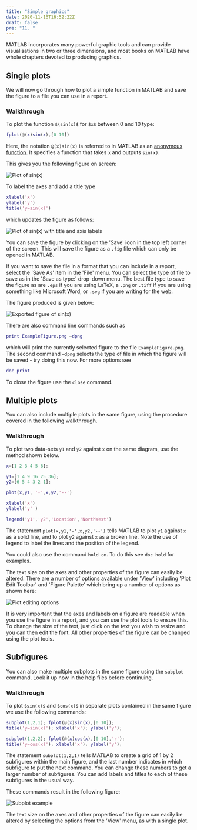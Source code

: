 ```yaml
---
title: "Simple graphics"
date: 2020-11-16T16:52:22Z
draft: false
pre: "11. "
---
```



MATLAB incorporates many powerful graphic tools and can provide visualisations in two or three dimensions, and most books on MATLAB have whole chapters devoted to producing graphics.


## Single plots

We will now go through how to plot a simple function in MATLAB and save the figure to a file you can use in a report.

### Walkthrough

To plot the function `$\sin(x)$` for `$x$` between 0 and 10 type:

```matlab
fplot(@(x)sin(x),[0 10])
```

Here, the notation `@(x)sin(x)` is referred to in MATLAB as an [anonymous function](https://uk.mathworks.com/help/matlab/matlab_prog/anonymous-functions.html).
It specifies a function that takes `x` and outputs `sin(x)`.

This gives you the following figure on screen:

![Plot of sin(x)](/ScientificComputingInMatlab/images/unit_01/1_11_1.png?classes=matlab-screenshot-40)


To label the axes and add a title type

```matlab
xlabel('x')
ylabel('y')
title('y=sin(x)')
```

which updates the figure as follows:

![Plot of sin(x) with title and axis labels](/ScientificComputingInMatlab/images/unit_01/1_11_2.png?classes=matlab-screenshot-40)


You can save the figure by clicking on the 'Save' icon in the top left corner of the screen.
This will save the figure as a `.fig` file which can only be opened in MATLAB.

If you want to save the file in a format that you can include in a report, select the 'Save As' item in the 'File' menu.
You can select the type of file to save as in the 'Save as type:' drop-down menu.
The best file type to save the figure as are `.eps` if you are using LaTeX, a `.png` or `.tiff` if you are using something like Microsoft Word, or `.svg` if you are writing for the web.

The figure produced is given below:

![Exported figure of sin(x)](/ScientificComputingInMatlab/images/unit_01/1_11_3.svg?classes=matlab-screenshot-40)

There are also command line commands such as

```matlab
print ExampleFigure.png –dpng
```

which will print the currently selected figure to the file `ExampleFigure.png`. The second command `–dpng` selects the type of file in which the figure will be saved - try doing this now. For more options see

```matlab
doc print
```

To close the figure use the `close` command.


## Multiple plots

You can also include multiple plots in the same figure, using the procedure covered in the following walkthrough.

### Walkthrough

To plot two data-sets `y1` and `y2` against `x` on the same diagram, use the method shown below.

```matlab
x=[1 2 3 4 5 6];

y1=[1 4 9 16 25 36];
y2=[6 5 4 3 2 1];

plot(x,y1, '-',x,y2,'--')

xlabel('x')
ylabel('y' )

legend('y1','y2','Location','NorthWest')
```

The statement `plot(x,y1,'-',x,y2,'--')` tells MATLAB to plot `y1` against `x` as a solid line, and to plot `y2` against `x` as a broken line.
Note the use of legend to label the lines and the position of the legend.

You could also use the command `hold on`.
To do this see `doc hold` for examples.

The text size on the axes and other properties of the figure can easily be altered.
There are a number of options available under 'View' including 'Plot Edit Toolbar' and 'Figure Palette' which bring up a number of options as shown here:

![Plot editing options](/ScientificComputingInMatlab/images/unit_01/1_11_4.png?classes=matlab-screenshot)

It is very important that the axes and labels on a figure are readable when you use the figure in a report, and you can use the plot tools to ensure this.
To change the size of the text, just click on the text you wish to resize and you can then edit the font.
All other properties of the figure can be changed using the plot tools.


## Subfigures

You can also make multiple subplots in the same figure using the `subplot` command.
Look it up now in the help files before continuing.

### Walkthrough

To plot `$sin(x)$` and `$cos(x)$` in separate plots contained in the same figure we use the following commands:

```matlab
subplot(1,2,1); fplot(@(x)sin(x),[0 10]);
title('y=sin(x)'); xlabel('x'); ylabel('y');

subplot(1,2,2); fplot(@(x)cos(x),[0 10],'r');
title('y=cos(x)'); xlabel('x'); ylabel('y');
```

The statement `subplot(1,2,1)` tells MATLAB to create a grid of 1 by 2 subfigures within the main figure, and the last number indicates in which subfigure to put the next command.
You can change these numbers to get a larger number of subfigures.
You can add labels and titles to each of these subfigures in the usual way.

These commands result in the following figure:

![Subplot example](/ScientificComputingInMatlab/images/unit_01/1_11_5.png?classes=matlab-screenshot-40)

The text size on the axes and other properties of the figure can easily be altered by selecting the options from the 'View' menu, as with a single plot.
